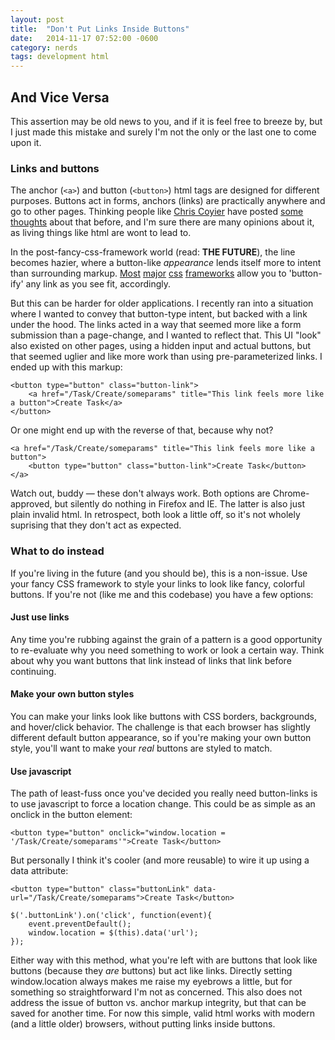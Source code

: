 ```yaml
---
layout: post
title:  "Don't Put Links Inside Buttons"
date:   2014-11-17 07:52:00 -0600
category: nerds
tags: development html
---
```


## And Vice Versa

This assertion may be old news to you, and if it is feel free to breeze by, but I just made this mistake and surely I'm not the only or the last one to come upon it.

### Links and buttons

The anchor (`<a>`) and button (`<button>`) html tags are designed for different purposes. Buttons act in forms, anchors (links) are practically anywhere and go to other pages. Thinking people like [Chris Coyier](https://twitter.com/chriscoyier) have posted [some thoughts](http://css-tricks.com/use-button-element/) about that before, and I'm sure there are many opinions about it, as living things like html are wont to lead to.

In the post-fancy-css-framework world (read: **THE FUTURE**), the line becomes hazier, where a button-like _appearance_ lends itself more to intent than surrounding markup. [Most](http://getbootstrap.com/css/#buttons-tags) [major](http://foundation.zurb.com/docs/components/buttons.html) [css](http://purecss.io/buttons/) [frameworks](http://jqueryui.com/button/) allow you to 'button-ify' any link as you see fit, accordingly.

But this can be harder for older applications. I recently ran into a situation where I wanted to convey that button-type intent, but backed with a link under the hood. The links acted in a way that seemed more like a form submission than a page-change, and I wanted to reflect that. This UI "look" also existed on other pages, using a hidden input and actual buttons, but that seemed uglier and like more work than using pre-parameterized links. I ended up with this markup:

```
<button type="button" class="button-link">
	<a href="/Task/Create/someparams" title="This link feels more like a button">Create Task</a>
</button>
```

Or one might end up with the reverse of that, because why not?

```
<a href="/Task/Create/someparams" title="This link feels more like a button">
	<button type="button" class="button-link">Create Task</button>
</a>
```

Watch out, buddy &mdash; these don't always work. Both options are Chrome-approved, but silently do nothing in Firefox and IE. The latter is also just plain invalid html. In retrospect, both look a little off, so it's not wholely suprising that they don't act as expected.

### What to do instead

If you're living in the future (and you should be), this is a non-issue. Use your fancy CSS framework to style your links to look like fancy, colorful buttons. If you're not (like me and this codebase) you have a few options:

#### Just use links
Any time you're rubbing against the grain of a pattern is a good opportunity to re-evaluate why you need something to work or look a certain way. Think about why you want buttons that link instead of links that link before continuing.

#### Make your own button styles
You can make your links look like buttons with CSS borders, backgrounds, and hover/click behavior. The challenge is that each browser has slightly different default button appearance, so if you're making your own button style, you'll want to make your _real_ buttons are styled to match.

#### Use javascript
The path of least-fuss once you've decided you really need button-links is to use javascript to force a location change. This could be as simple as an onclick in the button element:
```
<button type="button" onclick="window.location = '/Task/Create/someparams'">Create Task</button>
```
But personally I think it's cooler (and more reusable) to wire it up using a data attribute:
```
<button type="button" class="buttonLink" data-url="/Task/Create/someparams">Create Task</button>
```

```
$('.buttonLink').on('click', function(event){
	event.preventDefault();
    window.location = $(this).data('url');
});
```
Either way with this method, what you're left with are buttons that look like buttons (because they _are_ buttons) but act like links. Directly setting window.location always makes me raise my eyebrows a little, but for something so straightforward I'm not as concerned. This also does not address the issue of button vs. anchor markup integrity, but that can be saved for another time. For now this simple, valid html works with modern (and a little older) browsers, without putting links inside buttons.

